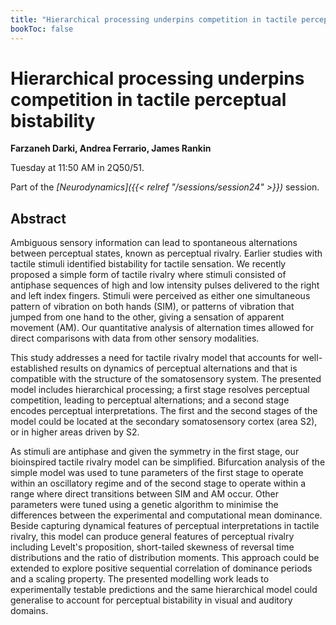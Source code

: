 ```yaml
---
title: "Hierarchical processing underpins competition in tactile perceptual bistability"
bookToc: false
---
```


# Hierarchical processing underpins competition in tactile perceptual bistability

**Farzaneh Darki, Andrea Ferrario, James Rankin**

Tuesday at 11:50 AM in 2Q50/51.

Part of the *[Neurodynamics]({{< relref "/sessions/session24" >}})* session.

## Abstract

Ambiguous sensory information can lead to spontaneous alternations between perceptual states, known as perceptual rivalry. Earlier studies with tactile stimuli identified bistability for tactile sensation. We recently proposed a simple form of tactile rivalry where stimuli consisted of antiphase sequences of high and low intensity pulses delivered to the right and left index fingers. Stimuli were perceived as either one simultaneous pattern of vibration on both hands (SIM), or patterns of vibration that jumped from one hand to the other, giving a sensation of apparent movement (AM). Our quantitative analysis of alternation times allowed for direct comparisons with data from other sensory modalities.

This study addresses a need for tactile rivalry model that accounts for well-established results on dynamics of perceptual alternations and that is compatible with the structure of the somatosensory system. The presented model includes hierarchical processing; a first stage resolves perceptual competition, leading to perceptual alternations; and a second stage encodes perceptual interpretations. The first and the second stages of the model could be located at the secondary somatosensory cortex (area S2), or in higher areas driven by S2.

As stimuli are antiphase and given the symmetry in the first stage, our bioinspired tactile rivalry model can be simplified. Bifurcation analysis of the simple model was used to tune parameters of the first stage to operate within an oscillatory regime and of the second stage to operate within a range where direct transitions between SIM and AM occur. Other parameters were tuned using a genetic algorithm to minimise the differences between the experimental and computational mean dominance. Beside capturing dynamical features of perceptual interpretations in tactile rivalry, this model can produce general features of perceptual rivalry including Levelt's proposition, short-tailed skewness of reversal time distributions and the ratio of distribution moments. This approach could be extended to explore positive sequential correlation of dominance periods and a scaling property. The presented modelling work leads to experimentally testable predictions and the same hierarchical model could generalise to account for perceptual bistability in visual and auditory domains.


